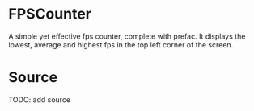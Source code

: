 # FPSCounter

A simple yet effective fps counter, complete with prefac. It displays the lowest, average and highest fps in the top left corner of the screen.

# Source

TODO: add source